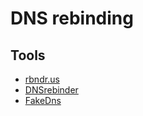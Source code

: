# DNS rebinding

## Tools
- [rbndr.us](https://lock.cmpxchg8b.com/rebinder.html)
- [DNSrebinder](https://github.com/mogwailabs/DNSrebinder)
- [FakeDns](https://github.com/Crypt0s/FakeDns)